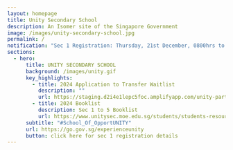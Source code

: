 ```yaml
---
layout: homepage
title: Unity Secondary School
description: An Isomer site of the Singapore Government
image: /images/unity-secondary-school.jpg
permalink: /
notification: "Sec 1 Registration: Thursday, 21st December, 0800hrs to 1700hrs."
sections:
  - hero:
      title: UNITY SECONDARY SCHOOL
      background: /images/unity.gif
      key_highlights:
        - title: 2024 Application to Transfer Waitlist
          description: ""
          url: https://staging.d2i4e1lepc5foc.amplifyapp.com/unity-partners/Parents/2023-application-to-transfer-waitlist/
        - title: 2024 Booklist
          description: Sec 1 to 5 Booklist
          url: https://www.unitysec.moe.edu.sg/students/students-resources/2024-booklist/
      subtitle: "#School_Of_OpportUNITY"
      url: https://go.gov.sg/experienceunity
      button: click here for sec 1 registration details
---
```

